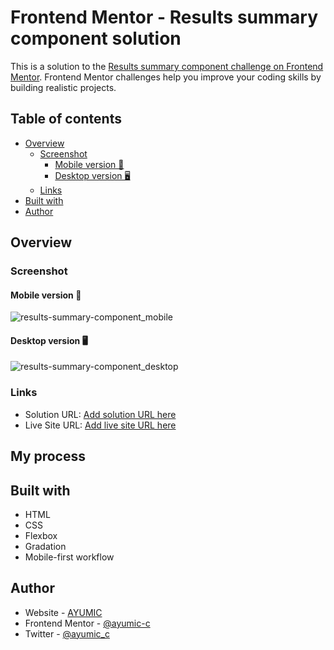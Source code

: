 # Frontend Mentor - Results summary component solution

This is a solution to the [Results summary component challenge on Frontend Mentor](https://www.frontendmentor.io/challenges/results-summary-component-CE_K6s0maV). Frontend Mentor challenges help you improve your coding skills by building realistic projects. 

## Table of contents

- [Overview](#overview)
  - [Screenshot](#screenshot)
    - [Mobile version 📱](#mobile-version)
    - [Desktop version 🖥️](#desktop-version)
  - [Links](#links)
- [Built with](#built-with)
- [Author](#author)

## Overview

### Screenshot

#### Mobile version 📱
![results-summary-component_mobile](https://user-images.githubusercontent.com/92932301/236648480-5549a909-31db-45d5-a739-48bf234a3600.png)

#### Desktop version 🖥️
![results-summary-component_desktop](https://user-images.githubusercontent.com/92932301/236648502-59a8d641-fc78-4c07-8c9f-29e007f2dbcb.png)

### Links

- Solution URL: [Add solution URL here](https://your-solution-url.com)
- Live Site URL: [Add live site URL here](https://your-live-site-url.com)

## My process

## Built with

- HTML
- CSS
- Flexbox
- Gradation
- Mobile-first workflow

## Author

- Website - [AYUMIC](https://ayumic-c.github.io/ayumic)
- Frontend Mentor - [@ayumic-c](https://www.frontendmentor.io/profile/ayumic-c)
- Twitter - [@ayumic_c](https://twitter.com/ayumic_c)
